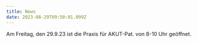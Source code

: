 ```yaml
---
title: News
date: 2023-08-29T09:50:01.099Z
---
```

Am Freitag, den 29.9.23 ist die Praxis für AKUT-Pat. von 8-10 Uhr geöffnet.
